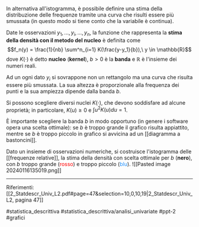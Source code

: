 In alternativa all'istogramma, è possibile definire una stima della distribuzione delle frequenze tramite una curva che risulti essere più smussata (in questo modo si tiene conto che la variabile è continua).

Date le osservazioni $y_1,...,y_i,...,y_n$, la funzione che rappresenta la **stima della densità con il metodo del nucleo** è definita come $$f_n(y) = \frac{1}{nb} \sum^n_{i=1} K(\frac{y-y_1}{b}),\ y \in \mathbb{R}$$ dove $K(\cdot$) è detto **nucleo** (**kernel**), $b \gt 0$ è la **banda** e $\mathbb{R}$ è l'insieme dei numeri reali.

 Ad un ogni dato $y_i$ si sovrappone non un rettangolo ma una curva che risulta essere più smussata. La sua altezza è proporzionale alla
 frequenza dei punti e la sua ampiezza dipende dalla banda $b$.

Si possono scegliere diversi nuclei $K(\cdot)$, che devono soddisfare ad alcune proprietà; in particolare, $K(u) \ge 0$ e $\int u^2 K (u) du = 1$.

È importante scegliere la banda $b$ in modo opportuno (in genere i software opera una scelta ottimale): se $b$ è troppo grande il grafico risulta appiattito, mentre se $b$ è troppo piccolo in grafico si avvicina ad un [[diagramma a bastoncini]].

Dato un insieme di osservazioni numeriche, si costruisce l'istogramma delle [[frequenze relative]], la stima della densità con scelta ottimale per $b$ (**nero**), con $b$ troppo grande (<span style="color:red">rosso</span>) e troppo piccolo (<span style="color:dodgerBlue">blu</span>).
![[Pasted image 20240116135019.png]]

***
Riferimenti:
[[2_Statdescr_Univ_L2.pdf#page=47&selection=10,0,10,19|2_Statdescr_Univ_L2, pagina 47]]

#statistica_descrittiva 
#statistica_descrittiva/analisi_univariate
#ppt-2 
#grafici